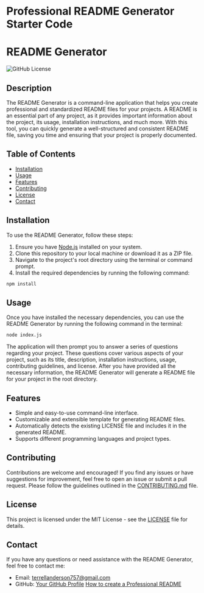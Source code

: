 # Professional README Generator Starter Code
# README Generator

![GitHub License](https://img.shields.io/badge/license-MIT-blue.svg)

## Description

The README Generator is a command-line application that helps you create professional and standardized README files for your projects. A README is an essential part of any project, as it provides important information about the project, its usage, installation instructions, and much more. With this tool, you can quickly generate a well-structured and consistent README file, saving you time and ensuring that your project is properly documented.

## Table of Contents

- [Installation](#installation)
- [Usage](#usage)
- [Features](#features)
- [Contributing](#contributing)
- [License](#license)
- [Contact](#contact)

## Installation

To use the README Generator, follow these steps:

1. Ensure you have [Node.js](https://nodejs.org) installed on your system.
2. Clone this repository to your local machine or download it as a ZIP file.
3. Navigate to the project's root directory using the terminal or command prompt.
4. Install the required dependencies by running the following command:

```bash
npm install
```

## Usage

Once you have installed the necessary dependencies, you can use the README Generator by running the following command in the terminal:

```bash
node index.js
```

The application will then prompt you to answer a series of questions regarding your project. These questions cover various aspects of your project, such as its title, description, installation instructions, usage, contributing guidelines, and license. After you have provided all the necessary information, the README Generator will generate a README file for your project in the root directory.

## Features

- Simple and easy-to-use command-line interface.
- Customizable and extensible template for generating README files.
- Automatically detects the existing LICENSE file and includes it in the generated README.
- Supports different programming languages and project types.

## Contributing

Contributions are welcome and encouraged! If you find any issues or have suggestions for improvement, feel free to open an issue or submit a pull request. Please follow the guidelines outlined in the [CONTRIBUTING.md](CONTRIBUTING.md) file.

## License

This project is licensed under the MIT License - see the [LICENSE](LICENSE) file for details.

## Contact

If you have any questions or need assistance with the README Generator, feel free to contact me:

- Email: terrellanderson757@gmail.com
- GitHub: [Your GitHub Profile](https://github.com/tanderson757)
[How to create a Professional README](https://coding-boot-camp.github.io/full-stack/github/professional-readme-guide)
